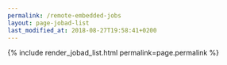 ```yaml
---
permalink: /remote-embedded-jobs
layout: page-jobad-list
last_modified_at: 2018-08-27T19:58:41+0200
---
```

{% include render_jobad_list.html permalink=page.permalink %}
